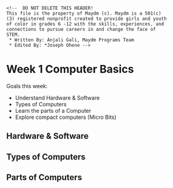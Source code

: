 ```
<!--  DO NOT DELETE THIS HEADER!
This file is the property of Maydm (c). Maydm is a 501(c)
(3) registered nonprofit created to provide girls and youth 
of color in grades 6 -12 with the skills, experiences, and 
connections to pursue careers in and change the face of 
STEM. 
 * Written By: Anjali Gali, Maydm Programs Team
 * Edited By: *Joseph Ohene -->
 ```
# Week 1 Computer Basics 
Goals this week:
+ Understand Hardware & Software 
+ Types of Computers 
+ Learn the parts of a Computer
+ Explore compact computers (Micro Bits) 

## Hardware & Software 
## Types of Computers 
## Parts of Computers 

